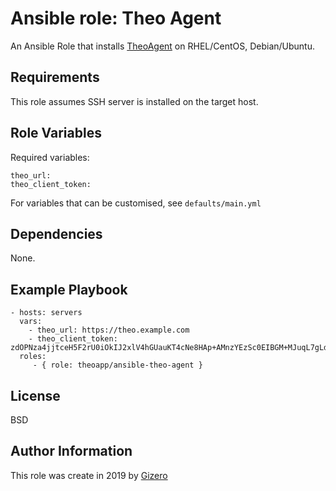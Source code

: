 Ansible role: Theo Agent
=========

An Ansible Role that installs [TheoAgent](https://github.com/theoapp/theo-agent)
on RHEL/CentOS, Debian/Ubuntu.

Requirements
------------

This role assumes SSH server is installed on the target host.

Role Variables
--------------

Required variables:
```
theo_url:
theo_client_token:
```

For variables that can be customised, see `defaults/main.yml`

Dependencies
------------

None.

Example Playbook
----------------

    - hosts: servers
      vars:
        - theo_url: https://theo.example.com
        - theo_client_token: zdOPNza4jjtceH5F2rU0iOkIJ2xlV4hGUauKT4cNe8HAp+AMnzYEzSc0EIBGM+MJuqL7gLd6bwIP
      roles:
         - { role: theoapp/ansible-theo-agent }

License
-------

BSD

Author Information
------------------

This role was create in 2019 by [Gizero](https://github.com/gizero)
